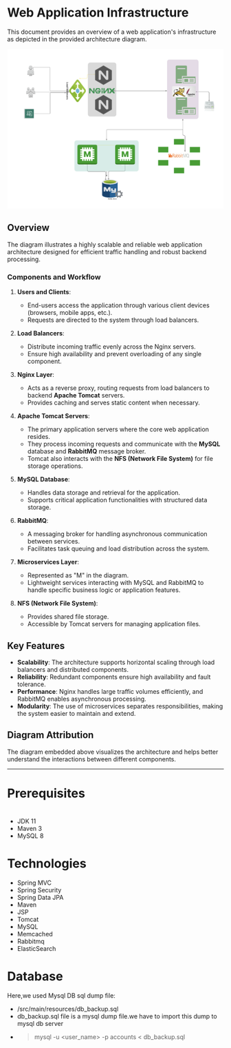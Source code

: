 # Web Application Infrastructure

This document provides an overview of a web application's infrastructure as depicted in the provided architecture diagram.

![Web Application Architecture](image.png)

## Overview

The diagram illustrates a highly scalable and reliable web application architecture designed for efficient traffic handling and robust backend processing.

### Components and Workflow

1. **Users and Clients**:
   - End-users access the application through various client devices (browsers, mobile apps, etc.).
   - Requests are directed to the system through load balancers.

2. **Load Balancers**:
   - Distribute incoming traffic evenly across the Nginx servers.
   - Ensure high availability and prevent overloading of any single component.

3. **Nginx Layer**:
   - Acts as a reverse proxy, routing requests from load balancers to backend **Apache Tomcat** servers.
   - Provides caching and serves static content when necessary.

4. **Apache Tomcat Servers**:
   - The primary application servers where the core web application resides.
   - They process incoming requests and communicate with the **MySQL** database and **RabbitMQ** message broker.
   - Tomcat also interacts with the **NFS (Network File System)** for file storage operations.

5. **MySQL Database**:
   - Handles data storage and retrieval for the application.
   - Supports critical application functionalities with structured data storage.

6. **RabbitMQ**:
   - A messaging broker for handling asynchronous communication between services.
   - Facilitates task queuing and load distribution across the system.

7. **Microservices Layer**:
   - Represented as "M" in the diagram.
   - Lightweight services interacting with MySQL and RabbitMQ to handle specific business logic or application features.

8. **NFS (Network File System)**:
   - Provides shared file storage.
   - Accessible by Tomcat servers for managing application files.

## Key Features

- **Scalability**: The architecture supports horizontal scaling through load balancers and distributed components.
- **Reliability**: Redundant components ensure high availability and fault tolerance.
- **Performance**: Nginx handles large traffic volumes efficiently, and RabbitMQ enables asynchronous processing.
- **Modularity**: The use of microservices separates responsibilities, making the system easier to maintain and extend.

## Diagram Attribution

The diagram embedded above visualizes the architecture and helps better understand the interactions between different components.

---

# Prerequisites
#
- JDK 11 
- Maven 3 
- MySQL 8

# Technologies 
- Spring MVC
- Spring Security
- Spring Data JPA
- Maven
- JSP
- Tomcat
- MySQL
- Memcached
- Rabbitmq
- ElasticSearch
# Database
Here,we used Mysql DB 
sql dump file:
- /src/main/resources/db_backup.sql
- db_backup.sql file is a mysql dump file.we have to import this dump to mysql db server
- > mysql -u <user_name> -p accounts < db_backup.sql